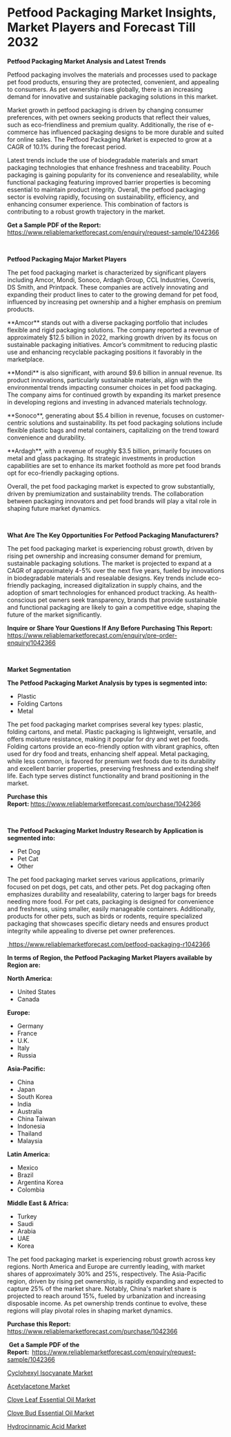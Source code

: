 <p><h1>Petfood Packaging Market Insights, Market Players and Forecast Till 2032</h1></p><p><strong>Petfood Packaging Market Analysis and Latest Trends</strong></p>
<p><p>Petfood packaging involves the materials and processes used to package pet food products, ensuring they are protected, convenient, and appealing to consumers. As pet ownership rises globally, there is an increasing demand for innovative and sustainable packaging solutions in this market. </p><p>Market growth in petfood packaging is driven by changing consumer preferences, with pet owners seeking products that reflect their values, such as eco-friendliness and premium quality. Additionally, the rise of e-commerce has influenced packaging designs to be more durable and suited for online sales. The Petfood Packaging Market is expected to grow at a CAGR of 10.1% during the forecast period. </p><p>Latest trends include the use of biodegradable materials and smart packaging technologies that enhance freshness and traceability. Pouch packaging is gaining popularity for its convenience and resealability, while functional packaging featuring improved barrier properties is becoming essential to maintain product integrity. Overall, the petfood packaging sector is evolving rapidly, focusing on sustainability, efficiency, and enhancing consumer experience. This combination of factors is contributing to a robust growth trajectory in the market.</p></p>
<p><strong>Get a Sample PDF of the Report:&nbsp;</strong> <a href="https://www.reliablemarketforecast.com/enquiry/request-sample/1042366?utm_campaign=1167&utm_medium=2&utm_source=Github&utm_content=ia&utm_term=30012025&utm_id=petfood-packaging">https://www.reliablemarketforecast.com/enquiry/request-sample/1042366</a></p>
<p>&nbsp;</p>
<p><strong>Petfood Packaging Major Market Players</strong></p>
<p><p>The pet food packaging market is characterized by significant players including Amcor, Mondi, Sonoco, Ardagh Group, CCL Industries, Coveris, DS Smith, and Printpack. These companies are actively innovating and expanding their product lines to cater to the growing demand for pet food, influenced by increasing pet ownership and a higher emphasis on premium products.</p><p>**Amcor** stands out with a diverse packaging portfolio that includes flexible and rigid packaging solutions. The company reported a revenue of approximately $12.5 billion in 2022, marking growth driven by its focus on sustainable packaging initiatives. Amcor’s commitment to reducing plastic use and enhancing recyclable packaging positions it favorably in the marketplace.</p><p>**Mondi** is also significant, with around $9.6 billion in annual revenue. Its product innovations, particularly sustainable materials, align with the environmental trends impacting consumer choices in pet food packaging. The company aims for continued growth by expanding its market presence in developing regions and investing in advanced materials technology.</p><p>**Sonoco**, generating about $5.4 billion in revenue, focuses on customer-centric solutions and sustainability. Its pet food packaging solutions include flexible plastic bags and metal containers, capitalizing on the trend toward convenience and durability.</p><p>**Ardagh**, with a revenue of roughly $3.5 billion, primarily focuses on metal and glass packaging. Its strategic investments in production capabilities are set to enhance its market foothold as more pet food brands opt for eco-friendly packaging options.</p><p>Overall, the pet food packaging market is expected to grow substantially, driven by premiumization and sustainability trends. The collaboration between packaging innovators and pet food brands will play a vital role in shaping future market dynamics.</p></p>
<p>&nbsp;</p>
<p><strong>What Are The Key Opportunities For Petfood Packaging Manufacturers?</strong></p>
<p><p>The pet food packaging market is experiencing robust growth, driven by rising pet ownership and increasing consumer demand for premium, sustainable packaging solutions. The market is projected to expand at a CAGR of approximately 4-5% over the next five years, fueled by innovations in biodegradable materials and resealable designs. Key trends include eco-friendly packaging, increased digitalization in supply chains, and the adoption of smart technologies for enhanced product tracking. As health-conscious pet owners seek transparency, brands that provide sustainable and functional packaging are likely to gain a competitive edge, shaping the future of the market significantly.</p></p>
<p><strong>Inquire or Share Your Questions If Any Before Purchasing This Report:</strong> <a href="https://www.reliablemarketforecast.com/enquiry/pre-order-enquiry/1042366?utm_campaign=1167&utm_medium=2&utm_source=Github&utm_content=ia&utm_term=30012025&utm_id=petfood-packaging">https://www.reliablemarketforecast.com/enquiry/pre-order-enquiry/1042366</a></p>
<p>&nbsp;</p>
<p><strong>Market Segmentation</strong></p>
<p><strong>The Petfood Packaging Market Analysis by types is segmented into:</strong></p>
<p><ul><li>Plastic</li><li>Folding Cartons</li><li>Metal</li></ul></p>
<p><p>The pet food packaging market comprises several key types: plastic, folding cartons, and metal. Plastic packaging is lightweight, versatile, and offers moisture resistance, making it popular for dry and wet pet foods. Folding cartons provide an eco-friendly option with vibrant graphics, often used for dry food and treats, enhancing shelf appeal. Metal packaging, while less common, is favored for premium wet foods due to its durability and excellent barrier properties, preserving freshness and extending shelf life. Each type serves distinct functionality and brand positioning in the market.</p></p>
<p><strong>Purchase this Report:&nbsp;</strong><a href="https://www.reliablemarketforecast.com/purchase/1042366?utm_campaign=1167&utm_medium=2&utm_source=Github&utm_content=ia&utm_term=30012025&utm_id=petfood-packaging">https://www.reliablemarketforecast.com/purchase/1042366</a></p>
<p>&nbsp;</p>
<p><strong>The Petfood Packaging Market Industry Research by Application is segmented into:</strong></p>
<p><ul><li>Pet Dog</li><li>Pet Cat</li><li>Other</li></ul></p>
<p><p>The pet food packaging market serves various applications, primarily focused on pet dogs, pet cats, and other pets. Pet dog packaging often emphasizes durability and resealability, catering to larger bags for breeds needing more food. For pet cats, packaging is designed for convenience and freshness, using smaller, easily manageable containers. Additionally, products for other pets, such as birds or rodents, require specialized packaging that showcases specific dietary needs and ensures product integrity while appealing to diverse pet owner preferences.</p></p>
<p><a href="https://www.reliablemarketforecast.com/petfood-packaging-r1042366?utm_campaign=1167&utm_medium=2&utm_source=Github&utm_content=ia&utm_term=30012025&utm_id=petfood-packaging">&nbsp;https://www.reliablemarketforecast.com/petfood-packaging-r1042366</a></p>
<p><strong>In terms of Region, the Petfood Packaging Market Players available by Region are:</strong></p>
<p>
    <p> <strong> North America: </strong>
        <ul>
            <li>United States</li>
            <li>Canada</li>
        </ul>
        </p> 
    <p> <strong> Europe: </strong>
        <ul>
            <li>Germany</li>
            <li>France</li>
            <li>U.K.</li>
            <li>Italy</li>
            <li>Russia</li>
        </ul>
        </p> 
    <p> <strong> Asia-Pacific: </strong>
        <ul>
            <li>China</li>
            <li>Japan</li>
            <li>South Korea</li>
            <li>India</li>
            <li>Australia</li>
            <li>China Taiwan</li>
            <li>Indonesia</li>
            <li>Thailand</li>
            <li>Malaysia</li>
        </ul>
        </p> 
    <p> <strong> Latin America: </strong>
        <ul>
            <li>Mexico</li>
            <li>Brazil</li>
            <li>Argentina Korea</li>
            <li>Colombia</li>
        </ul>
        </p> 
    <p> <strong> Middle East & Africa: </strong>
        <ul>
            <li>Turkey</li>
            <li>Saudi</li>
            <li>Arabia</li>
            <li>UAE</li>
            <li>Korea</li>
        </ul>
    </p>
    </p>
<p><p>The pet food packaging market is experiencing robust growth across key regions. North America and Europe are currently leading, with market shares of approximately 30% and 25%, respectively. The Asia-Pacific region, driven by rising pet ownership, is rapidly expanding and expected to capture 25% of the market share. Notably, China's market share is projected to reach around 15%, fueled by urbanization and increasing disposable income. As pet ownership trends continue to evolve, these regions will play pivotal roles in shaping market dynamics.</p></p>
<p><strong>Purchase this Report: </strong><a href="https://www.reliablemarketforecast.com/purchase/1042366?utm_campaign=1167&utm_medium=2&utm_source=Github&utm_content=ia&utm_term=30012025&utm_id=petfood-packaging">https://www.reliablemarketforecast.com/purchase/1042366</a></p>
<p>&nbsp;<strong>Get a Sample PDF of the Report:&nbsp;&nbsp;</strong><a href="https://www.reliablemarketforecast.com/enquiry/request-sample/1042366?utm_campaign=1167&utm_medium=2&utm_source=Github&utm_content=ia&utm_term=30012025&utm_id=petfood-packaging">https://www.reliablemarketforecast.com/enquiry/request-sample/1042366</a></p>
<p><strong></strong></p>
<p><p><a href="https://github.com/sca704osol/Market-Research-Report-List-1/blob/main/cyclohexyl-isocyanate-market.md?utm_campaign=1167&utm_medium=2&utm_source=Github&utm_content=ia&utm_term=30012025&utm_id=petfood-packaging">Cyclohexyl Isocyanate Market</a></p><p><a href="https://github.com/nicoletavirag/Market-Research-Report-List-5/blob/main/acetylacetone-market.md?utm_campaign=1167&utm_medium=2&utm_source=Github&utm_content=ia&utm_term=30012025&utm_id=petfood-packaging">Acetylacetone Market</a></p><p><a href="https://github.com/daphnyvashdi/Market-Research-Report-List-1/blob/main/clove-leaf-essential-oil-market.md?utm_campaign=1167&utm_medium=2&utm_source=Github&utm_content=ia&utm_term=30012025&utm_id=petfood-packaging">Clove Leaf Essential Oil Market</a></p><p><a href="https://github.com/gulaimolin/Market-Research-Report-List-7/blob/main/clove-bud-essential-oil-market.md?utm_campaign=1167&utm_medium=2&utm_source=Github&utm_content=ia&utm_term=30012025&utm_id=petfood-packaging">Clove Bud Essential Oil Market</a></p><p><a href="https://github.com/mauripalmi/Market-Research-Report-List-5/blob/main/hydrocinnamic-acid-market.md?utm_campaign=1167&utm_medium=2&utm_source=Github&utm_content=ia&utm_term=30012025&utm_id=petfood-packaging">Hydrocinnamic Acid Market</a></p></p>